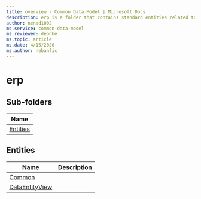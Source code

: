 ```yaml
---
title: overview - Common Data Model | Microsoft Docs
description: erp is a folder that contains standard entities related to the Common Data Model.
author: nenad1002
ms.service: common-data-model
ms.reviewer: deonhe
ms.topic: article
ms.date: 4/15/2020
ms.author: nebanfic
---
```


# erp


## Sub-folders

|Name|
|---|
|[Entities](Entities/overview.md)|




## Entities

|Name|Description|
|---|---|
|[Common](Common.md)||
|[DataEntityView](DataEntityView.md)||
